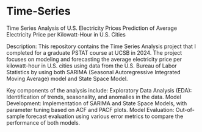 # Time-Series
Time Series Analysis of U.S. Electricity Prices
Prediction of Average Electricity Price per Kilowatt-Hour in U.S. Cities

Description: This repository contains the Time Series Analysis project that I completed for a graduate PSTAT course at UCSB in 2024. 
The project focuses on modeling and forecasting the average electricity price per kilowatt-hour in U.S. cities using data from the U.S. Bureau of Labor Statistics by
using both SARIMA (Seasonal Autoregressive Integrated Moving Average) model and State Space Model. 

Key components of the analysis include:
Exploratory Data Analysis (EDA): Identification of trends, seasonality, and anomalies in the data.
Model Development: Implementation of SARIMA and State Space Models, with parameter tuning based on ACF and PACF plots.
Model Evaluation: Out-of-sample forecast evaluation using various error metrics to compare the performance of both models.
